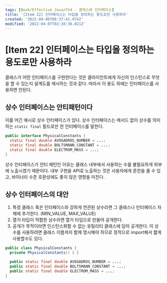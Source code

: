 ```yaml
---
tags: [Book/Effective Java/Ch4 - 클래스와 인터페이스]
title: '[Item 22] 인터페이스는 타입을 정의하는 용도로만 사용하라'
created: '2022-04-06T08:37:41.974Z'
modified: '2022-04-07T02:38:36.021Z'
---
```


# [Item 22] 인터페이스는 타입을 정의하는 용도로만 사용하라

클래스가 어떤 인터페이스를 구현한다는 것은 클라이언트에게 자신의 인스턴스로 무엇을 할 수 있는지 설계도를 제시하는 것과 같다. 따라서 이 용도 외에는 인터페이스를 사용하면 안된다.

## 상수 인터페이스는 안티패턴이다

이를 어긴 예시로 상수 인터페이스가 있다. 상수 인터페이스는 메서드 없이 상수를 의미하는 `static final` 필드로만 찬 인터페이스를 말한다. 

```java
public interface PhysicalConstants {
  static final double AVOGADROS_NUMBER = ...;
  static final double BOLTSMANN_CONSTANT = ...;
  static final double ELECTROM_MASS = ...;
}
```

상수 인터페이스가 안티 패턴인 이유는 클래스 내부에서 사용하는 수를 불필요하게 외부에 노출시켰기 때문이다. 내부 구현을 API로 노출하는 것은 사용자에게 혼란을 줄 수 있고, 바이너리 수준 호환성에도 좋지 않은 영향을 미친다.

## 상수 인터페이스의 대안

1. 특정 클래스 혹은 인터페이스와 강하게 연관된 상수라면 그 클래스나 인터페이스 자체에 추가한다. (MIN_VALUE, MAX_VALUE)
2. 열거 타입이 적합한 상수라면 열거 타입으로 만들어 공개한다.
3. 공개가 목적이라면 인스턴스화할 수 없는 유틸리티 클래스에 담아 공개한다. 이 상수를 사용하려면 클래스 이름까지 함께 명시해야 하므로 정적으로 import해서 짧게 사용할수도 있다.

```java
public class PhysicalConstants {
  private PhysicalConstants() { }

  public static final double AVOGADROS_NUMBER = ...;
  public static final double BOLTSMANN_CONSTANT = ...;
  public static final double ELECTROM_MASS = ...;
}
```
